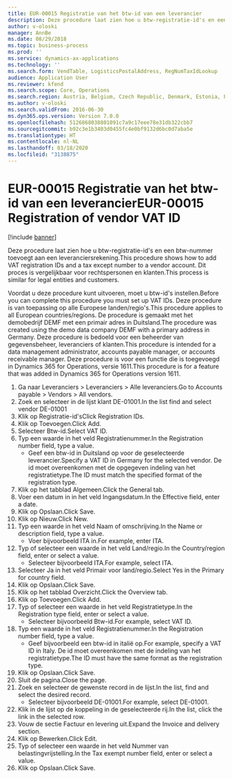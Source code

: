 ```yaml
---
title: EUR-00015 Registratie van het btw-id van een leverancier
description: Deze procedure laat zien hoe u btw-registratie-id's en een btw-nummer toevoegt aan een leveranciersrekening.
author: v-oloski
manager: AnnBe
ms.date: 08/29/2018
ms.topic: business-process
ms.prod: ''
ms.service: dynamics-ax-applications
ms.technology: ''
ms.search.form: VendTable, LogisticsPostalAddress, RegNumTaxIdLookup
audience: Application User
ms.reviewer: kfend
ms.search.scope: Core, Operations
ms.search.region: Austria, Belgium, Czech Republic, Denmark, Estonia, Finland, France, Germany, Hungary, Ireland, Italy, Latvia, Lithuania, Netherlands, Poland, Spain, Sweden, United Kingdom
ms.author: v-oloski
ms.search.validFrom: 2016-06-30
ms.dyn365.ops.version: Version 7.0.0
ms.openlocfilehash: 5126868038801091c7a9c17eee78e31db322cbb7
ms.sourcegitcommit: b92c3e1b3403d0455fc4e0bf9132d6bc0d7aba5e
ms.translationtype: HT
ms.contentlocale: nl-NL
ms.lasthandoff: 03/18/2020
ms.locfileid: "3138875"
---
```

# <a name="eur-00015-registration-of-vendor-vat-id"></a><span data-ttu-id="09877-103">EUR-00015 Registratie van het btw-id van een leverancier</span><span class="sxs-lookup"><span data-stu-id="09877-103">EUR-00015 Registration of vendor VAT ID</span></span>

[!include [banner](../../includes/banner.md)]

<span data-ttu-id="09877-104">Deze procedure laat zien hoe u btw-registratie-id's en een btw-nummer toevoegt aan een leveranciersrekening.</span><span class="sxs-lookup"><span data-stu-id="09877-104">This procedure shows how to add VAT registration IDs and a tax except number to a vendor account.</span></span> <span data-ttu-id="09877-105">Dit proces is vergelijkbaar voor rechtspersonen en klanten.</span><span class="sxs-lookup"><span data-stu-id="09877-105">This process is similar for legal entities and customers.</span></span> 

<span data-ttu-id="09877-106">Voordat u deze procedure kunt uitvoeren, moet u btw-id's instellen.</span><span class="sxs-lookup"><span data-stu-id="09877-106">Before you can complete this procedure you must set up VAT IDs.</span></span> <span data-ttu-id="09877-107">Deze procedure is van toepassing op alle Europese landen/regio's.</span><span class="sxs-lookup"><span data-stu-id="09877-107">This procedure applies to all European countries/regions.</span></span> <span data-ttu-id="09877-108">De procedure is gemaakt met het demobedrijf DEMF met een primair adres in Duitsland.</span><span class="sxs-lookup"><span data-stu-id="09877-108">The procedure was created using the demo data company DEMF with a primary address in Germany.</span></span> <span data-ttu-id="09877-109">Deze procedure is bedoeld voor een beheerder van gegevensbeheer, leveranciers of klanten.</span><span class="sxs-lookup"><span data-stu-id="09877-109">This procedure is intended for a data management administrator, accounts payable manager, or accounts receivable manager.</span></span> <span data-ttu-id="09877-110">Deze procedure is voor een functie die is toegevoegd in Dynamics 365 for Operations, versie 1611.</span><span class="sxs-lookup"><span data-stu-id="09877-110">This procedure is for a feature that was added in Dynamics 365 for Operations version 1611.</span></span>

1. <span data-ttu-id="09877-111">Ga naar Leveranciers > Leveranciers > Alle leveranciers.</span><span class="sxs-lookup"><span data-stu-id="09877-111">Go to Accounts payable > Vendors > All vendors.</span></span>
2. <span data-ttu-id="09877-112">Zoek en selecteer in de lijst klant DE-01001.</span><span class="sxs-lookup"><span data-stu-id="09877-112">In the list find and select vendor DE-01001</span></span>
3. <span data-ttu-id="09877-113">Klik op Registratie-id's</span><span class="sxs-lookup"><span data-stu-id="09877-113">Click Registration IDs.</span></span>
4. <span data-ttu-id="09877-114">Klik op Toevoegen.</span><span class="sxs-lookup"><span data-stu-id="09877-114">Click Add.</span></span>
5. <span data-ttu-id="09877-115">Selecteer Btw-id.</span><span class="sxs-lookup"><span data-stu-id="09877-115">Select VAT ID.</span></span>
6. <span data-ttu-id="09877-116">Typ een waarde in het veld Registratienummer.</span><span class="sxs-lookup"><span data-stu-id="09877-116">In the Registration number field, type a value.</span></span>
    * <span data-ttu-id="09877-117">Geef een btw-id in Duitsland op voor de geselecteerde leverancier.</span><span class="sxs-lookup"><span data-stu-id="09877-117">Specify a VAT ID in Germany for the selected vendor.</span></span> <span data-ttu-id="09877-118">De id moet overeenkomen met de opgegeven indeling van het registratietype.</span><span class="sxs-lookup"><span data-stu-id="09877-118">The ID must match the specified format of the registration type.</span></span>  
7. <span data-ttu-id="09877-119">Klik op het tabblad Algemeen.</span><span class="sxs-lookup"><span data-stu-id="09877-119">Click the General tab.</span></span>
8. <span data-ttu-id="09877-120">Voer een datum in in het veld Ingangsdatum.</span><span class="sxs-lookup"><span data-stu-id="09877-120">In the Effective field, enter a date.</span></span>
9. <span data-ttu-id="09877-121">Klik op Opslaan.</span><span class="sxs-lookup"><span data-stu-id="09877-121">Click Save.</span></span>
10. <span data-ttu-id="09877-122">Klik op Nieuw.</span><span class="sxs-lookup"><span data-stu-id="09877-122">Click New.</span></span>
11. <span data-ttu-id="09877-123">Typ een waarde in het veld Naam of omschrijving.</span><span class="sxs-lookup"><span data-stu-id="09877-123">In the Name or description field, type a value.</span></span>
    * <span data-ttu-id="09877-124">Voer bijvoorbeeld ITA in.</span><span class="sxs-lookup"><span data-stu-id="09877-124">For example, enter ITA.</span></span>  
12. <span data-ttu-id="09877-125">Typ of selecteer een waarde in het veld Land/regio.</span><span class="sxs-lookup"><span data-stu-id="09877-125">In the Country/region field, enter or select a value.</span></span>
    * <span data-ttu-id="09877-126">Selecteer bijvoorbeeld ITA.</span><span class="sxs-lookup"><span data-stu-id="09877-126">For example, select ITA.</span></span>  
13. <span data-ttu-id="09877-127">Selecteer Ja in het veld Primair voor land/regio.</span><span class="sxs-lookup"><span data-stu-id="09877-127">Select Yes in the Primary for country field.</span></span>
14. <span data-ttu-id="09877-128">Klik op Opslaan.</span><span class="sxs-lookup"><span data-stu-id="09877-128">Click Save.</span></span>
15. <span data-ttu-id="09877-129">Klik op het tabblad Overzicht.</span><span class="sxs-lookup"><span data-stu-id="09877-129">Click the Overview tab.</span></span>
16. <span data-ttu-id="09877-130">Klik op Toevoegen.</span><span class="sxs-lookup"><span data-stu-id="09877-130">Click Add.</span></span>
17. <span data-ttu-id="09877-131">Typ of selecteer een waarde in het veld Registratietype.</span><span class="sxs-lookup"><span data-stu-id="09877-131">In the Registration type field, enter or select a value.</span></span>
    * <span data-ttu-id="09877-132">Selecteer bijvoorbeeld Btw-id.</span><span class="sxs-lookup"><span data-stu-id="09877-132">For example, select VAT ID.</span></span>  
18. <span data-ttu-id="09877-133">Typ een waarde in het veld Registratienummer.</span><span class="sxs-lookup"><span data-stu-id="09877-133">In the Registration number field, type a value.</span></span>
    * <span data-ttu-id="09877-134">Geef bijvoorbeeld een btw-id in italië op.</span><span class="sxs-lookup"><span data-stu-id="09877-134">For example, specify a VAT ID in Italy.</span></span>  <span data-ttu-id="09877-135">De id moet overeenkomen met de indeling van het registratietype.</span><span class="sxs-lookup"><span data-stu-id="09877-135">The ID must have the same format as the registration type.</span></span>  
19. <span data-ttu-id="09877-136">Klik op Opslaan.</span><span class="sxs-lookup"><span data-stu-id="09877-136">Click Save.</span></span>
20. <span data-ttu-id="09877-137">Sluit de pagina.</span><span class="sxs-lookup"><span data-stu-id="09877-137">Close the page.</span></span>
21. <span data-ttu-id="09877-138">Zoek en selecteer de gewenste record in de lijst.</span><span class="sxs-lookup"><span data-stu-id="09877-138">In the list, find and select the desired record.</span></span>
    * <span data-ttu-id="09877-139">Selecteer bijvoorbeeld DE-01001.</span><span class="sxs-lookup"><span data-stu-id="09877-139">For example, select DE-01001.</span></span>  
22. <span data-ttu-id="09877-140">Klik in de lijst op de koppeling in de geselecteerde rij.</span><span class="sxs-lookup"><span data-stu-id="09877-140">In the list, click the link in the selected row.</span></span>
23. <span data-ttu-id="09877-141">Vouw de sectie Factuur en levering uit.</span><span class="sxs-lookup"><span data-stu-id="09877-141">Expand the Invoice and delivery section.</span></span>
24. <span data-ttu-id="09877-142">Klik op Bewerken.</span><span class="sxs-lookup"><span data-stu-id="09877-142">Click Edit.</span></span>
25. <span data-ttu-id="09877-143">Typ of selecteer een waarde in het veld Nummer van belastingvrijstelling.</span><span class="sxs-lookup"><span data-stu-id="09877-143">In the Tax exempt number field, enter or select a value.</span></span>
26. <span data-ttu-id="09877-144">Klik op Opslaan.</span><span class="sxs-lookup"><span data-stu-id="09877-144">Click Save.</span></span>

